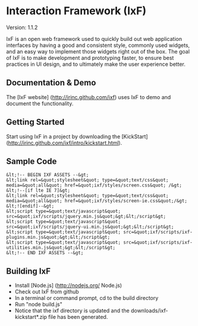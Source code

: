 # Interaction Framework (IxF)

Version:  1.1.2

IxF is an open web framework used to quickly build out web application interfaces by having a good and consistent style, commonly used widgets, and an easy way to implement those widgets right out of the box. The goal of IxF is to make development and prototyping faster, to ensure best practices in UI design, and to ultimately make the user experience better.

## Documentation & Demo

The [IxF website] (http://irinc.github.com/ixf) uses IxF to demo and document the functionality.

## Getting Started

Start using IxF in a project by downloading the [KickStart] (http://irinc.github.com/ixf/intro/kickstart.html).

## Sample Code

```
&lt;!-- BEGIN IXF ASSETS --&gt;
&lt;link rel=&quot;stylesheet&quot; type=&quot;text/css&quot; media=&quot;all&quot; href=&quot;ixf/styles/screen.css&quot; /&gt;
&lt;!--[if lte IE 7]&gt;
&lt;link rel=&quot;stylesheet&quot; type=&quot;text/css&quot; media=&quot;all&quot; href=&quot;ixf/styles/screen-ie.css&quot;/&gt;
&lt;![endif]--&gt;
&lt;script type=&quot;text/javascript&quot; src=&quot;ixf/scripts/jquery.min.js&quot;&gt;&lt;/script&gt;
&lt;script type=&quot;text/javascript&quot; src=&quot;ixf/scripts/jquery-ui.min.js&quot;&gt;&lt;/script&gt;
&lt;script type=&quot;text/javascript&quot; src=&quot;ixf/scripts/ixf-plugins.min.js&quot;&gt;&lt;/script&gt;
&lt;script type=&quot;text/javascript&quot; src=&quot;ixf/scripts/ixf-utilities.min.js&quot;&gt;&lt;/script&gt;
&lt;!-- END IXF ASSETS --&gt;
```

## Building IxF

* Install [Node.js] (http://nodejs.org/ Node.js)
* Check out IxF from github
* In a terminal or command prompt, cd to the build directory
* Run "node build.js"
* Notice that the ixf directory is updated and the downloads/ixf-kickstart*.zip file has been generated.

